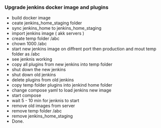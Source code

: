 ### Upgrade jenkins docker image and plugins ###
* build docker image
* ceate jenkins_home_staging folder
* sync jenkins_home to jenkins_home_staging
* import jenkins image ( akk servers )
* create temp folder /abc
* chown 1000 /abc
* start new jenkins image on diffrent port then production and mout temp folder as /abc
* see jenknis working
* copy all plugins from new jenkins into temp folder
* shut down the new jenkins
* shut down old jenkins
* delete plugins from old jenkins
* copy temp folder plugins into jenkind home folder
* change compose yaml to load jenkins new image
* start compose
* wait 5 - 10 min for jenknis to start
* remove old images from server
* remove temp folder /abc
* remove jenkins_home_staging
* Done.
